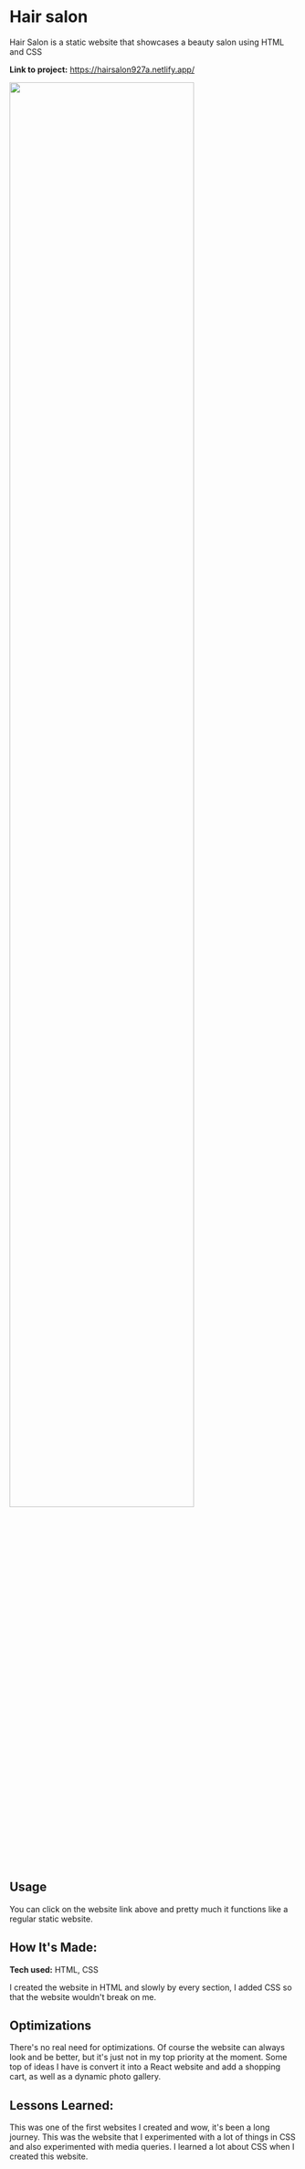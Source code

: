 [Hair Salon]: https://hairsalon927a.netlify.app/

# Hair salon

Hair Salon is a static website that showcases a beauty salon using HTML and CSS

**Link to project:** https://hairsalon927a.netlify.app/

<img src="https://i.ibb.co/WnM9B6V/ezgif-2-30954981ee.gif" height="80%" />

## Usage

You can click on the website link above and pretty much it functions like a regular static website.

## How It's Made:

**Tech used:** HTML, CSS

I created the website in HTML and slowly by every section, I added CSS so that the website wouldn't break on me.

## Optimizations

There's no real need for optimizations. Of course the website can always look and be better, but it's just not in my top priority at the moment.
Some top of ideas I have is convert it into a React website and add a shopping cart, as well as a dynamic photo gallery.

## Lessons Learned:

This was one of the first websites I created and wow, it's been a long journey. This was the website that I experimented with a lot of things in CSS
and also experimented with media queries. I learned a lot about CSS when I created this website. 
